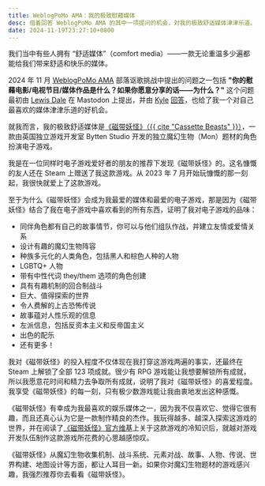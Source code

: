 ```yaml
---
title: WeblogPoMo AMA：我的极致慰藉媒体
desc: 借着回答 WeblogPoMo AMA 的其中一项提问的机会，对我的极致舒适媒体津津乐道。
date: 2024-11-19T23:27:10+0800
---
```


我们当中有些人拥有 “舒适媒体”（comfort media）——一款无论重温多少遍都能给我们带来舒适和快乐的媒体。

2024 年 11 月 [WeblogPoMo AMA](https://weblogpomo.club/challenges) 部落讴歌挑战中提出的问题之一包括 **"你的慰藉电影/电视节目/媒体作品是什么？如果你愿意分享的话——为什么？"** 这个问题最初由 [Lewis Dale](https://lewisdale.dev/) 在 Mastodon 上提出，并由 [Kyle](https://weblog.kylereddoch.me/) [回答](https://weblog.kylereddoch.me/2024/11/my-weblogpomoama)，也给了我一个对自己最喜欢的媒体津津乐道的好机会。

就我而言，我的极致舒适媒体是[《磁带妖怪》（{{ cite "Cassette Beasts" }}）](https://www.cassettebeasts.com/)，一款由英国独立游戏开发室 Bytten Studio 开发的独立魔幻生物（Mon）题材的角色扮演电子游戏。

我是在一位同样时电子游戏爱好者的朋友的推荐下发现《磁带妖怪》的。这名慷慨的友人还在 Steam 上赠送了我这款游戏。从 2023 年 7 月开始玩慷慨的那一刻起，我很快就爱上了这款游戏。

至于为什么《磁带妖怪》会成为我最爱的媒体和最爱的电子游戏，那是因为《磁带妖怪》结合了我在电子游戏中喜欢看到的所有东西，证明了我对电子游戏的品味：

- 同伴角色都有自己的故事情节，你可以与他们组队作战，并建立友情或爱情关系
- 设计有趣的魔幻生物阵容
- 种族多元化的人类角色，包括黑人和棕色人种的人物
- LGBTQ+ 人物
- 带有中性代词 they/them 选项的角色创建
- 具有有趣机制的回合制战斗
- 巨大、值得探索的世界
- 令人费解的上古恐怖传说
- 故事蕴对人性乐观的信息
- 左派信息，包括反资本主义和反帝国主义
- 出色的配乐
- 还有更多！

我对《磁带妖怪》的投入程度不仅体现在我打穿这游戏两遍的事实，还最终在 Steam 上解锁了全部 123 项成就。很少有 RPG 游戏能让我想要解锁所有成就，所以我愿意花时间和精力去争取所有成就，说明了我对《磁带妖怪》的喜爱程度。我享受《磁带妖怪》的每一刻，只有极少数游戏能让我由衷地发出这种感慨。

《磁带妖怪》有幸成为我最喜欢的娱乐媒体之一，因为我不仅喜欢它、觉得它很有趣，而且还真心认为它是一款制作精良的杰作。我玩得越多、越深入探索这游戏的世界，并在阅读了[《磁带妖怪》官方维基](https://wiki.cassettebeasts.com/wiki/Main_Page)上关于这款游戏的冷知识后，就越对游戏开发队伍制作这款游戏所花费的心思越感惊叹。

《磁带妖怪》从魔幻生物收集机制、战斗系统、元素对战、故事、人物、传说、世界构建、地图设计等方面，都让人耳目一新。如果你对魔幻生物题材的游戏感兴趣，我强烈推荐你去看看《磁带妖怪》。
